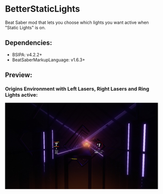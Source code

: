 # BetterStaticLights
Beat Saber mod that lets you choose which lights you want active when "Static Lights" is on.

## Dependencies:
- BSIPA: v4.2.2+
- BeatSaberMarkupLanguage: v1.6.3+

## Preview:
### Origins Environment with Left Lasers, Right Lasers and Ring Lights active:
!["The First" Environment with Left, Right, and Bottom Back Side Lasers Active](https://github.com/Exomanz/BetterStaticLights/blob/master/Resources/Preview.jpg) 
